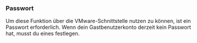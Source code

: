 ### Passwort

Um diese Funktion über die VMware-Schnittstelle nutzen zu können, ist ein Passwort erforderlich.
Wenn dein Gastbenutzerkonto derzeit kein Passwort hat, musst du eines festlegen.
